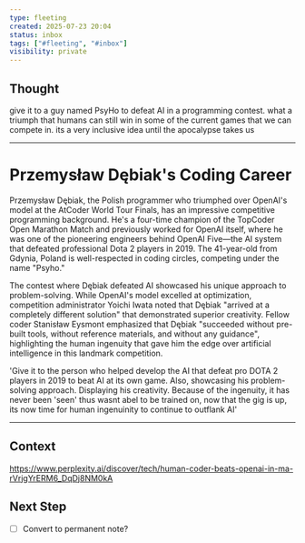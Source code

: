 ```yaml
---
type: fleeting
created: 2025-07-23 20:04
status: inbox
tags: ["#fleeting", "#inbox"]
visibility: private
---
```


<!--
NOTE: This file uses a static date for validation. For new notes, use:
created: 2025-07-23 20:04
-->

## Thought  
give it to a guy named PsyHo to defeat AI in a programming contest. what a triumph that humans can still win in some of the current games that we can compete in. its a very inclusive idea until the apocalypse takes us


---
# Przemysław Dębiak's Coding Career

Przemysław Dębiak, the Polish programmer who triumphed over OpenAI's model at the AtCoder World Tour Finals, has an impressive competitive programming background. He's a four-time champion of the TopCoder Open Marathon Match[](https://hyper.ai/en/headlines/c341f857585e8e25d09d7c9d2667bcf2) and previously worked for OpenAI itself, where he was one of the pioneering engineers behind OpenAI Five—the AI system that defeated professional Dota 2 players in 2019[](https://www.thehansindia.com/technology/tech-news/human-coder-triumphs-over-openai-in-10-hour-atcoder-showdown-989395). The 41-year-old from Gdynia, Poland[](https://news.ssbcrack.com/human-programmer-defeats-openai-ai-model-in-atcoder-world-tour-finals-2025/) is well-respected in coding circles, competing under the name "Psyho."

The contest where Dębiak defeated AI showcased his unique approach to problem-solving. While OpenAI's model excelled at optimization, competition administrator Yoichi Iwata noted that Dębiak "arrived at a completely different solution"[](https://www.businessinsider.com/programmer-beat-openai-atcoder-coding-competition-sam-altman-psyho-2025-7) that demonstrated superior creativity. Fellow coder Stanisław Eysmont emphasized that Dębiak "succeeded without pre-built tools, without reference materials, and without any guidance"[](https://www.thehansindia.com/technology/tech-news/human-coder-triumphs-over-openai-in-10-hour-atcoder-showdown-989395), highlighting the human ingenuity that gave him the edge over artificial intelligence in this landmark competition.

'Give it to the person who helped develop the AI that defeat pro DOTA 2 players in 2019 to beat AI at its own game. Also, showcasing his problem-solving approach. Displaying his creativity. Because of the ingenuity, it has never been 'seen' thus wasnt abel to be trained on, now that the gig is up, its now time for human ingenuinity to continue to outflank AI'

---

## Context  
https://www.perplexity.ai/discover/tech/human-coder-beats-openai-in-ma-rVrjgYrERM6_DqDj8NM0kA

## Next Step  
- [ ] Convert to permanent note?
